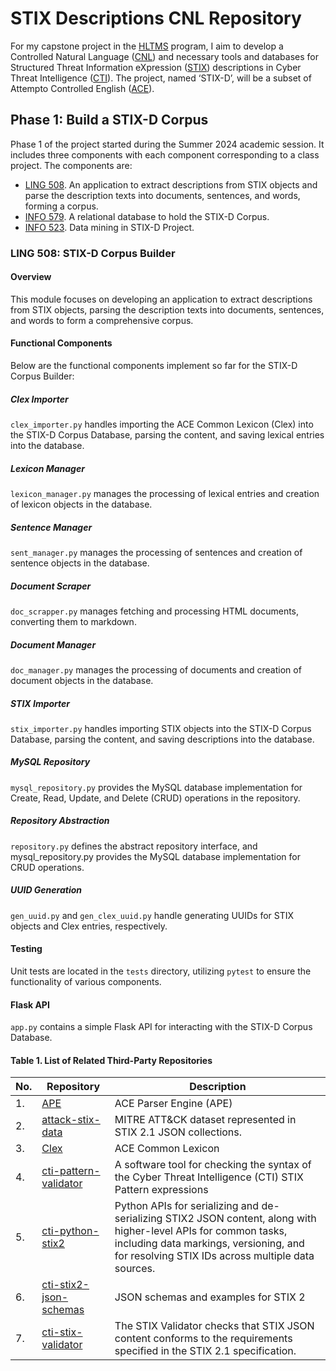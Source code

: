 # STIX Descriptions CNL Repository

For my capstone project in the [HLTMS](https://linguistics.arizona.edu/online-ms-hlt) program, I aim to develop a Controlled Natural Language ([CNL](https://en.wikipedia.org/wiki/Controlled_natural_language)) and necessary tools and databases for Structured Threat Information eXpression  ([STIX](https://docs.oasis-open.org/cti/stix/v2.1/os/stix-v2.1-os.html)) descriptions in Cyber Threat Intelligence ([CTI](https://www.crowdstrike.com/cybersecurity-101/threat-intelligence/)). The project, named ‘STIX-D’, will be a subset of Attempto Controlled English ([ACE](http://attempto.ifi.uzh.ch/)).

## Phase 1: Build a STIX-D Corpus

Phase 1 of the project started during the Summer 2024 academic session. It includes three components with each component corresponding to a class project. The components are:

- [LING 508](https://catalog.arizona.edu/courses/0198961). An application to extract descriptions from STIX objects and parse the description texts into documents, sentences, and words, forming a corpus.
- [INFO 579](https://catalog.arizona.edu/courses/0424311). A relational database to hold the STIX-D Corpus.
- [INFO 523](https://catalog.arizona.edu/courses/0399651). Data mining in STIX-D Project.

### LING 508: STIX-D Corpus Builder

#### Overview
This module focuses on developing an application to extract descriptions from STIX objects, parsing the description texts into documents, sentences, and words to form a comprehensive corpus. 

#### Functional Components
Below are the functional components implement so far for the STIX-D Corpus Builder:

##### Clex Importer
`clex_importer.py` handles importing the ACE Common Lexicon (Clex) into the STIX-D Corpus Database, parsing the content, and saving lexical entries into the database.

##### Lexicon Manager
`lexicon_manager.py` manages the processing of lexical entries and creation of lexicon objects in the database.

##### Sentence Manager
`sent_manager.py` manages the processing of sentences and creation of sentence objects in the database.

##### Document Scraper
`doc_scrapper.py` manages fetching and processing HTML documents, converting them to markdown.

##### Document Manager
`doc_manager.py` manages the processing of documents and creation of document objects in the database.

##### STIX Importer
`stix_importer.py` handles importing STIX objects into the STIX-D Corpus Database, parsing the content, and saving descriptions into the database.

##### MySQL Repository
`mysql_repository.py` provides the MySQL database implementation for Create, Read, Update, and Delete (CRUD) operations in the repository.

##### Repository Abstraction
`repository.py` defines the abstract repository interface, and mysql_repository.py provides the MySQL database implementation for CRUD operations.

##### UUID Generation
`gen_uuid.py` and `gen_clex_uuid.py` handle generating UUIDs for STIX objects and Clex entries, respectively.

#### Testing
Unit tests are located in the `tests` directory, utilizing `pytest` to ensure the functionality of various components.

#### Flask API
`app.py` contains a simple Flask API for interacting with the STIX-D Corpus Database.

#### Table 1. List of Related Third-Party Repositories

| No. | Repository | Description |
|-----|------------|-------------|
| 1. | [APE](https://github.com/Attempto/APE) | ACE Parser Engine (APE) |
| 2. | [attack-stix-data](https://github.com/mitre-attack/attack-stix-data) | MITRE ATT&CK dataset represented in STIX 2.1 JSON collections. |
| 3. | [Clex](https://github.com/Attempto/Clex) | ACE Common Lexicon |
| 4. | [cti-pattern-validator](https://github.com/oasis-open/cti-pattern-validator) | A software tool for checking the syntax of the Cyber Threat Intelligence (CTI) STIX Pattern expressions |
| 5. | [cti-python-stix2](https://github.com/oasis-open/cti-python-stix2) | Python APIs for serializing and de-serializing STIX2 JSON content, along with higher-level APIs for common tasks, including data markings, versioning, and for resolving STIX IDs across multiple data sources. |
| 6. | [cti-stix2-json-schemas](https://github.com/oasis-open/cti-stix2-json-schemas) | JSON schemas and examples for STIX 2 |
| 7. | [cti-stix-validator](https://github.com/oasis-open/cti-stix-validator) | The STIX Validator checks that STIX JSON content conforms to the requirements specified in the STIX 2.1 specification. |
